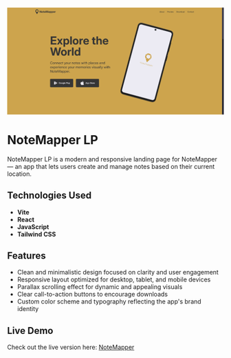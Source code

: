 ![Home](src/assets/readme.png)

# NoteMapper LP

NoteMapper LP is a modern and responsive landing page for NoteMapper — an app that lets users create and manage notes based on their current location.

## Technologies Used

- **Vite**
- **React**
- **JavaScript**
- **Tailwind CSS**

## Features

- Clean and minimalistic design focused on clarity and user engagement
- Responsive layout optimized for desktop, tablet, and mobile devices
- Parallax scrolling effect for dynamic and appealing visuals
- Clear call-to-action buttons to encourage downloads
- Custom color scheme and typography reflecting the app's brand identity

## Live Demo

Check out the live version here: [NoteMapper](https://notemapper.netlify.app)
